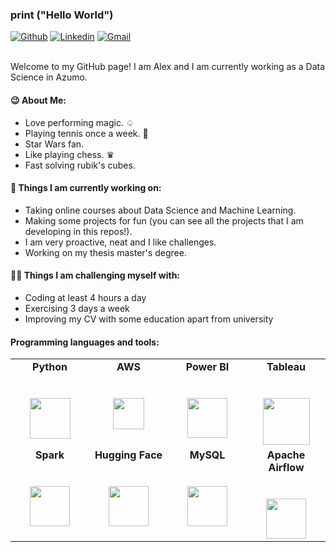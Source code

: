 ### print ("Hello World")

<!-- Photo there

<img align="right" alt="img" src="https://raw.githubusercontent.com/AleexSilva/AleexSilva/main/Photo.jpg" width="35%" height="250" />

-->

[![Github](https://img.shields.io/badge/-Github-000?style=flat&logo=Github&logoColor=white)](https://github.com/AleexSilva)
[![Linkedin](https://img.shields.io/badge/-LinkedIn-blue?style=flat&logo=Linkedin&logoColor=white)](https://www.linkedin.com/in/aleex-silva)
[![Gmail](https://img.shields.io/badge/-Gmail-c14438?style=flat&logo=Gmail&logoColor=white)](mailto:silva.alexis94@gmail.com)

<br />
Welcome to my GitHub page! I am Alex and I am currently working as a Data Science in Azumo.
<br />

#### 😉 About Me: 

- Love performing magic. ♤
- Playing tennis once a week. 🎾
- Star Wars fan.
- Like playing chess. ♛
- Fast solving rubik's cubes.


#### 🌱 Things I am currently working on: 

- Taking online courses about Data Science and Machine Learning.
- Making some projects for fun (you can see all the projects that I am developing in this repos!).
- I am very proactive, neat and I like challenges.
- Working on my thesis master's degree.

####  💪🏻 Things I am challenging myself with:
- Coding at least 4 hours a day
- Exercising 3 days a week
- Improving my CV with some education apart from university

####  Programming languages and tools: 
<table>
  <tbody>
    <tr valign="top">
      <td width="25%" align="center">
	      <span><strong>Python</strong></span><br><br><br>
        <img height="65px" src="https://upload.wikimedia.org/wikipedia/commons/thumb/c/c3/Python-logo-notext.svg/1200px-Python-logo-notext.svg.png">
      </td>
      <td width="25%" align="center">
	      <span><strong>AWS</strong></span><br><br><br>
        <img height="50px" src="https://cdn.svgporn.com/logos/aws.svg">
      </td>
      <td width="25%" align="center">
        <span><strong>Power BI</strong></span><br><br><br>
        <img height="64px" src="https://github.com/user-attachments/assets/eb6c1d42-f65a-472b-bcae-3f4e01925cb8">
      </td>
      <td width="25%" align="center">
        <span><strong>Tableau</strong></span><br><br><br>
        <img height="75px" src="https://encrypted-tbn0.gstatic.com/images?q=tbn:ANd9GcTU80CQ8c-_IxxPCSakZEeNuOwJwVqUujaTxur1Y3Sfzlwt_ntRNmzjI-SueNJg-UXkn2w&usqp=CAU">
      </td>
     </tr>
    <tr valign="top">
      <td width="25%" align="center">
        <span><strong>Spark</strong></span><br><br><br>
        <img height="64px" src="https://www.vectorlogo.zone/logos/apache_spark/apache_spark-ar21.svg">
      </td>
      <td width="25%" align="center">
        <span><strong>Hugging Face</strong></span><br><br><br>
        <img height="64px" src="https://cdn.prod.website-files.com/657639ebfb91510f45654149/67cb2328a0f5afcb01adc404_66bbf2250478cce84c3c3760_66bbf21b7f0ee244a1589b75_c3635b59-a3d2-444a-b636-a9d0061dcdde.png">
      </td>
      <td width="25%" align="center">
        <span><strong>MySQL</strong></span><br><br><br>
        <img height="64px" src="https://www.vectorlogo.zone/logos/mysql/mysql-ar21.svg">
      </td>
      <td width="25%" align="center">
        <span><strong>Apache Airflow</strong></span><br><br><br>
        <img height="64px" src="https://www.bigdatawire.com/wp-content/uploads/2018/05/apache-airflow-300x232.png">
      </td>
    </tr>

  </tbody>
</table>
